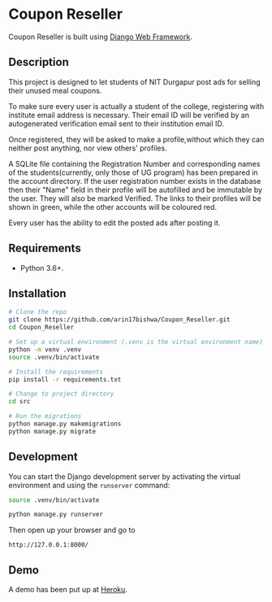 # Coupon Reseller

<!-- [![Django CI](https://github.com/companyname/projectname/actions/workflows/django.yml/badge.svg)](https://github.com/companyname/projectname/actions/workflows/django.yml) -->

Coupon Reseller is built using [Django Web Framework].

[django web framework]: https://www.djangoproject.com/

## Description

This project is designed to let students of NIT Durgapur post ads for selling their unused meal coupons.

To make sure every user is actually a student of the college, registering with institute email address is necessary. Their email ID will be verified by an autogenerated verification email sent to their institution email ID.

Once registered, they will be asked to make a profile,without which they can neither post anything, nor view others' profiles.

A SQLite file containing the Registration Number and corresponding names of the students(currently, only those of UG program) has been prepared in the account directory. If the user registration number exists in the database then their "Name" field in their profile will be autofilled and be immutable by the user. They will  also be marked Verified. The links to their profiles will be shown in green, while the other accounts will be coloured red.

Every user has the ability to edit the posted ads after posting it.



## Requirements

-   Python 3.6+.

## Installation

```bash
# Clone the repo
git clone https://github.com/arin17bishwa/Coupon_Reseller.git
cd Coupon_Reseller

# Set up a virtual environment (.venv is the virtual environment name)
python -m venv .venv
source .venv/bin/activate

# Install the requirements
pip install -r requirements.txt

# Change to project directory
cd src

# Run the migrations
python manage.py makemigrations
python manage.py migrate
```

## Development

You can start the Django development server by activating the virtual
environment and using the `runserver` command:

```bash
source .venv/bin/activate

python manage.py runserver
```


Then open up your browser and go to

```http request
http://127.0.0.1:8000/
```

## Demo

A demo has been put up at [Heroku](https://coupon-reseller.herokuapp.com/).


